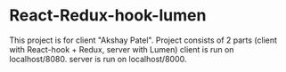 # React-Redux-hook-lumen
This project is for client "Akshay Patel".
Project consists of 2 parts (client with React-hook + Redux, server with Lumen)
client is run on localhost/8080.
server is run on localhost/8000.
